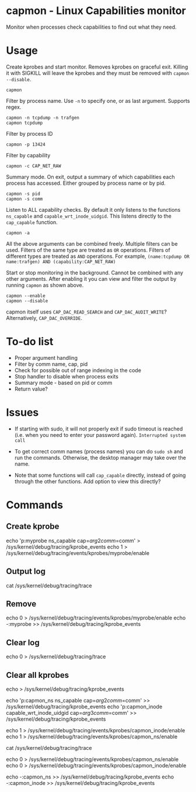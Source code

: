 # capmon - Linux Capabilities monitor

Monitor when processes check capabilities to find out what they need.



# Usage

Create kprobes and start monitor. Removes kprobes on graceful exit. Killing it
with SIGKILL will leave the kprobes and they must be removed with `capmon
--disable`.
```
capmon
```

Filter by process name. Use `-n` to specify one, or as last argument. Supports regex.
```
capmon -n tcpdump -n trafgen
capmon tcpdump
```

Filter by process ID
```
capmon -p 13424
```

Filter by capability
```
capmon -c CAP_NET_RAW
```

Summary mode. On exit, output a summary of which capabilities each process has
accessed. Either grouped by process name or by pid.
```
capmon -s pid
capmon -s comm
```

Listen to ALL capability checks. By default it only listens to the functions
`ns_capable` and `capable_wrt_inode_uidgid`. This listens directly to the
`cap_capable` function.
```
capmon -a
```

All the above arguments can be combined freely. Multiple filters can be used. Filters of the same type are treated as `OR` operations. Filters of different types are treated as `AND` operations. For example, `(name:tcpdump OR name:trafgen) AND (capability:CAP_NET_RAW)`


Start or stop monitoring in the background. Cannot be combined with any other
arguments. After enabling it you can view and filter the output by running
`capmon` as shown above.
```
capmon --enable
capmon --disable
```

capmon itself uses `CAP_DAC_READ_SEARCH` and `CAP_DAC_AUDIT_WRITE`?
Alternatively, `CAP_DAC_OVERRIDE`.

# To-do list
- Proper argument handling
- Filter by comm name, cap, pid
- Check for possible out of range indexing in the code
- Stop handler to disable when process exits
- Summary mode - based on pid or comm
- Return value?

# Issues
- If starting with sudo, it will not properly exit if sudo timeout is reached
  (i.e. when you need to enter your password again). `Interrupted system call`

- To get correct comm names (process names) you can do `sudo sh` and run the commands. 
  Otherwise, the desktop manager may take over the name.

- Note that some functions will call `cap_capable` directly, instead of
  going through the other functions. Add option to view this directly?



# Commands


## Create kprobe
echo 'p:myprobe ns_capable cap=$arg2 comm=$comm' > /sys/kernel/debug/tracing/kprobe_events
echo 1 > /sys/kernel/debug/tracing/events/kprobes/myprobe/enable

## Output log
cat /sys/kernel/debug/tracing/trace

## Remove
echo 0 > /sys/kernel/debug/tracing/events/kprobes/myprobe/enable
echo -:myprobe >> /sys/kernel/debug/tracing/kprobe_events

## Clear log
echo 0 > /sys/kernel/debug/tracing/trace

## Clear all kprobes
echo > /sys/kernel/debug/tracing/kprobe_events




echo 'p:capmon_ns ns_capable cap=$arg2 comm=$comm' >> /sys/kernel/debug/tracing/kprobe_events
echo 'p:capmon_inode capable_wrt_inode_uidgid cap=$arg3 comm=$comm' >> /sys/kernel/debug/tracing/kprobe_events

echo 1 > /sys/kernel/debug/tracing/events/kprobes/capmon_inode/enable
echo 1 > /sys/kernel/debug/tracing/events/kprobes/capmon_ns/enable

cat /sys/kernel/debug/tracing/trace

echo 0 > /sys/kernel/debug/tracing/events/kprobes/capmon_ns/enable
echo 0 > /sys/kernel/debug/tracing/events/kprobes/capmon_inode/enable

echo -:capmon_ns >> /sys/kernel/debug/tracing/kprobe_events
echo -:capmon_inode >> /sys/kernel/debug/tracing/kprobe_events

